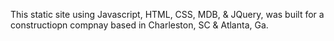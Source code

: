 This static site using Javascript, HTML, CSS, MDB, & JQuery, was built for a constructiopn compnay based in Charleston, SC & Atlanta, Ga.